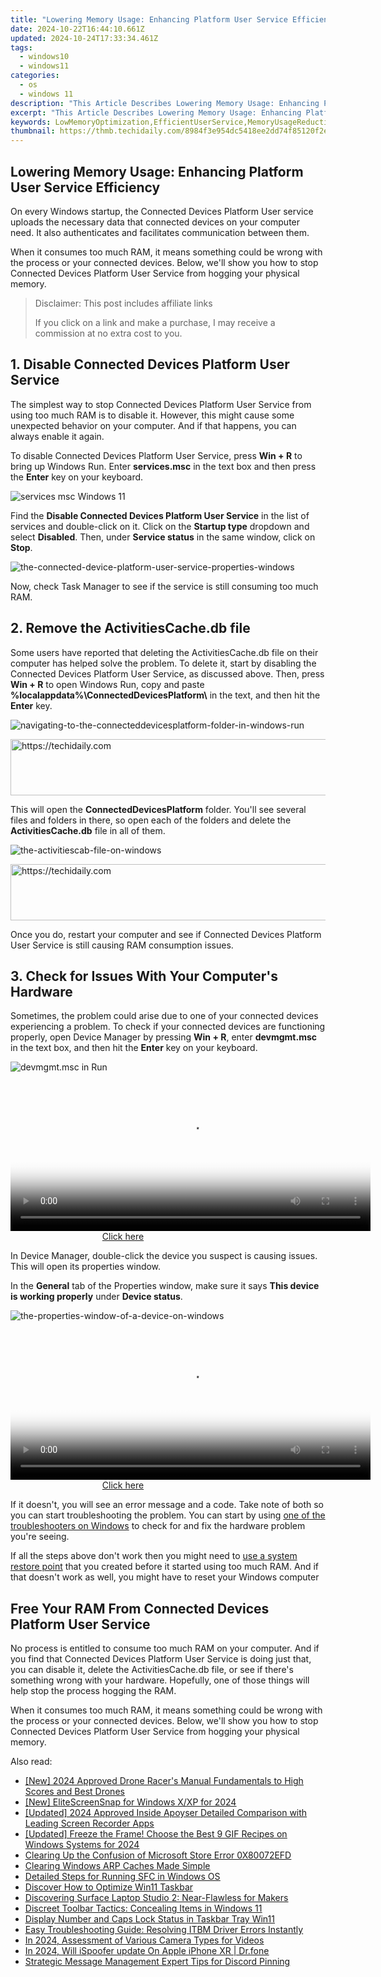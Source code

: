 ```yaml
---
title: "Lowering Memory Usage: Enhancing Platform User Service Efficiency"
date: 2024-10-22T16:44:10.661Z
updated: 2024-10-24T17:33:34.461Z
tags:
  - windows10
  - windows11
categories:
  - os
  - windows 11
description: "This Article Describes Lowering Memory Usage: Enhancing Platform User Service Efficiency"
excerpt: "This Article Describes Lowering Memory Usage: Enhancing Platform User Service Efficiency"
keywords: LowMemoryOptimization,EfficientUserService,MemoryUsageReduction,ServiceEfficiencyBoost,EnhancedPlatformPerformance,UserExperienceImprovement,OptimalResourceManagement
thumbnail: https://thmb.techidaily.com/8984f3e954dc5418ee2dd74f85120f2ef763c0382a218a0a60fa194808ade857.jpg
---
```


## Lowering Memory Usage: Enhancing Platform User Service Efficiency

 On every Windows startup, the Connected Devices Platform User service uploads the necessary data that connected devices on your computer need. It also authenticates and facilitates communication between them.

 When it consumes too much RAM, it means something could be wrong with the process or your connected devices. Below, we'll show you how to stop Connected Devices Platform User Service from hogging your physical memory.

>  Disclaimer: This post includes affiliate links
>
>  If you click on a link and make a purchase, I may receive a commission at no extra cost to you.
>

## 1\. Disable Connected Devices Platform User Service

 The simplest way to stop Connected Devices Platform User Service from using too much RAM is to disable it. However, this might cause some unexpected behavior on your computer. And if that happens, you can always enable it again.

 To disable Connected Devices Platform User Service, press **Win + R** to bring up Windows Run. Enter **services.msc** in the text box and then press the **Enter** key on your keyboard.

![services msc Windows 11](https://static1.makeuseofimages.com/wordpress/wp-content/uploads/2022/07/services-msc-Windows-11.jpg)

 Find the **Disable Connected Devices Platform User Service** in the list of services and double-click on it. Click on the **Startup type** dropdown and select **Disabled**. Then, under **Service status** in the same window, click on **Stop**.

![the-connected-device-platform-user-service-properties-windows](https://static1.makeuseofimages.com/wordpress/wp-content/uploads/wm/2023/10/the-connected-device-platform-user-service-properties-windows.jpg)

 Now, check Task Manager to see if the service is still consuming too much RAM.

## 2\. Remove the ActivitiesCache.db file

 Some users have reported that deleting the ActivitiesCache.db file on their computer has helped solve the problem. To delete it, start by disabling the Connected Devices Platform User Service, as discussed above. Then, press **Win + R** to open Windows Run, copy and paste **%localappdata%\\ConnectedDevicesPlatform\\** in the text, and then hit the **Enter** key.

![navigating-to-the-connecteddevicesplatform-folder-in-windows-run](https://static1.makeuseofimages.com/wordpress/wp-content/uploads/wm/2023/10/navigating-to-the-connecteddevicesplatform-folder-in-windows-run.jpg)

<!-- affiliate ads begin -->
<a href="https://laganoo.pxf.io/c/5597632/1528696/16446" target="_top" id="1528696">
  <img src="//a.impactradius-go.com/display-ad/16446-1528696" border="0" alt="https://techidaily.com" width="728" height="90"/>
</a>
<img height="0" width="0" src="https://laganoo.pxf.io/i/5597632/1528696/16446" style="position:absolute;visibility:hidden;" border="0" />
<!-- affiliate ads end -->

 This will open the **ConnectedDevicesPlatform** folder. You'll see several files and folders in there, so open each of the folders and delete the **ActivitiesCache.db** file in all of them.

![the-activitiescab-file-on-windows](https://static1.makeuseofimages.com/wordpress/wp-content/uploads/wm/2023/10/the-activitiescab-file-on-windows.jpg)

<!-- affiliate ads begin -->
<a href="https://unicoeye.pxf.io/c/5597632/2134224/18498" target="_top" id="2134224">
  <img src="//a.impactradius-go.com/display-ad/18498-2134224" border="0" alt="https://techidaily.com" width="728" height="90"/>
</a>
<img height="0" width="0" src="https://unicoeye.pxf.io/i/5597632/2134224/18498" style="position:absolute;visibility:hidden;" border="0" />
<!-- affiliate ads end -->

 Once you do, restart your computer and see if Connected Devices Platform User Service is still causing RAM consumption issues.

## 3\. Check for Issues With Your Computer's Hardware

 Sometimes, the problem could arise due to one of your connected devices experiencing a problem. To check if your connected devices are functioning properly, open Device Manager by pressing **Win + R**, enter **devmgmt.msc** in the text box, and then hit the **Enter** key on your keyboard.

![devmgmt.msc in Run](https://static1.makeuseofimages.com/wordpress/wp-content/uploads/2022/06/devmgmt-msc.jpg)

<!-- affiliate ads begin -->
<span id="1982499">
					<video width="576" height="240" style="cursor:pointer"
           poster="//a.impactradius-go.com/display-clicktoplayimage/1982499.png"
           onclick="if(!this.playClicked){this.play();this.setAttribute('controls',true);this.playClicked=true;}">
	   <source src="//a.impactradius-go.com/display-ad/22993-1982499">
	   <img src="//a.impactradius-go.com/display-clicktoplayimage/1982499.png" style="border: none; height: 100%; width: 100%; object-fit: contain">
	</video>
	<div style="width:360px;text-align:center"><a href="javascript:window.open(decodeURIComponent('https%3A%2F%2Fhomestyler.sjv.io%2Fc%2F5597632%2F1982499%2F22993'), '_blank');void(0);">Click here</a></div>
</span>
<img height="0" width="0" src="https://imp.pxf.io/i/5597632/1982499/22993" style="position:absolute;visibility:hidden;" border="0" />
<!-- affiliate ads end -->

 In Device Manager, double-click the device you suspect is causing issues. This will open its properties window.

 In the **General** tab of the Properties window, make sure it says **This device is working properly** under **Device status**.

![the-properties-window-of-a-device-on-windows](https://static1.makeuseofimages.com/wordpress/wp-content/uploads/wm/2023/10/the-properties-window-of-a-device-on-windows.jpg)

<!-- affiliate ads begin -->
<span id="1983473">
					<video width="576" height="240" style="cursor:pointer"
           poster="//a.impactradius-go.com/display-clicktoplayimage/1983473.png"
           onclick="if(!this.playClicked){this.play();this.setAttribute('controls',true);this.playClicked=true;}">
	   <source src="//a.impactradius-go.com/display-ad/22993-1983473">
	   <img src="//a.impactradius-go.com/display-clicktoplayimage/1983473.png" style="border: none; height: 100%; width: 100%; object-fit: contain">
	</video>
	<div style="width:360px;text-align:center"><a href="javascript:window.open(decodeURIComponent('https%3A%2F%2Fhomestyler.sjv.io%2Fc%2F5597632%2F1983473%2F22993'), '_blank');void(0);">Click here</a></div>
</span>
<img height="0" width="0" src="https://imp.pxf.io/i/5597632/1983473/22993" style="position:absolute;visibility:hidden;" border="0" />
<!-- affiliate ads end -->

 If it doesn't, you will see an error message and a code. Take note of both so you can start troubleshooting the problem. You can start by using [one of the troubleshooters on Windows](https://www.makeuseof.com/run-troubleshooter-windows-10-11/) to check for and fix the hardware problem you're seeing.

 If all the steps above don't work then you might need to [use a system restore point](https://www.makeuseof.com/use-system-restore-windows/) that you created before it started using too much RAM. And if that doesn't work as well, you might have to reset your Windows computer

## Free Your RAM From Connected Devices Platform User Service

 No process is entitled to consume too much RAM on your computer. And if you find that Connected Devices Platform User Service is doing just that, you can disable it, delete the ActivitiesCache.db file, or see if there's something wrong with your hardware. Hopefully, one of those things will help stop the process hogging the RAM.

 When it consumes too much RAM, it means something could be wrong with the process or your connected devices. Below, we'll show you how to stop Connected Devices Platform User Service from hogging your physical memory.

<ins class="adsbygoogle"
      style="display:block"
      data-ad-client="ca-pub-7571918770474297"
      data-ad-slot="8358498916"
      data-ad-format="auto"
      data-full-width-responsive="true"></ins>
    

<span class="atpl-alsoreadstyle">Also read:</span>
<div><ul>
<li><a href="https://article-tips.techidaily.com/new-2024-approved-drone-racers-manual-fundamentals-to-high-scores-and-best-drones/"><u>[New] 2024 Approved Drone Racer's Manual Fundamentals to High Scores and Best Drones</u></a></li>
<li><a href="https://screen-sharing-recording.techidaily.com/new-elitescreensnap-for-windows-xxp-for-2024/"><u>[New] EliteScreenSnap for Windows X/XP for 2024</u></a></li>
<li><a href="https://video-screen-grab.techidaily.com/updated-2024-approved-inside-apoyser-detailed-comparison-with-leading-screen-recorder-apps/"><u>[Updated] 2024 Approved Inside Apoyser Detailed Comparison with Leading Screen Recorder Apps</u></a></li>
<li><a href="https://digital-screen-recording.techidaily.com/updated-freeze-the-frame-choose-the-best-9-gif-recipes-on-windows-systems-for-2024/"><u>[Updated] Freeze the Frame! Choose the Best 9 GIF Recipes on Windows Systems for 2024</u></a></li>
<li><a href="https://windows11.techidaily.com/clearing-up-the-confusion-of-microsoft-store-error-0x80072efd/"><u>Clearing Up the Confusion of Microsoft Store Error 0X80072EFD</u></a></li>
<li><a href="https://windows11.techidaily.com/clearing-windows-arp-caches-made-simple/"><u>Clearing Windows ARP Caches Made Simple</u></a></li>
<li><a href="https://windows11.techidaily.com/detailed-steps-for-running-sfc-in-windows-os/"><u>Detailed Steps for Running SFC in Windows OS</u></a></li>
<li><a href="https://windows11.techidaily.com/discover-how-to-optimize-win11-taskbar/"><u>Discover How to Optimize Win11 Taskbar</u></a></li>
<li><a href="https://windows11.techidaily.com/discovering-surface-laptop-studio-2-near-flawless-for-makers/"><u>Discovering Surface Laptop Studio 2: Near-Flawless for Makers</u></a></li>
<li><a href="https://windows11.techidaily.com/discreet-toolbar-tactics-concealing-items-in-windows-11/"><u>Discreet Toolbar Tactics: Concealing Items in Windows 11</u></a></li>
<li><a href="https://windows11.techidaily.com/display-number-and-caps-lock-status-in-taskbar-tray-win11/"><u>Display Number and Caps Lock Status in Taskbar Tray Win11</u></a></li>
<li><a href="https://driver-error.techidaily.com/easy-troubleshooting-guide-resolving-itbm-driver-errors-instantly/"><u>Easy Troubleshooting Guide: Resolving ITBM Driver Errors Instantly</u></a></li>
<li><a href="https://fox-direct.techidaily.com/in-2024-assessment-of-various-camera-types-for-videos/"><u>In 2024, Assessment of Various Camera Types for Videos</u></a></li>
<li><a href="https://phone-solutions.techidaily.com/in-2024-will-ispoofer-update-on-apple-iphone-xr-drfone-by-drfone-virtual-ios/"><u>In 2024, Will iSpoofer update On Apple iPhone XR | Dr.fone</u></a></li>
<li><a href="https://discord-videos.techidaily.com/strategic-message-management-expert-tips-for-discord-pinning/"><u>Strategic Message Management Expert Tips for Discord Pinning</u></a></li>
</ul></div>

